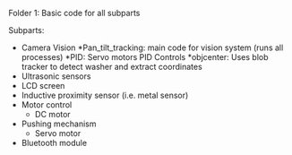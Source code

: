 Folder 1: Basic code for all subparts


Subparts:
* Camera Vision
    *Pan_tilt_tracking: main code for vision system (runs all processes)
         *PID: Servo motors PID Controls
         *objcenter: Uses blob tracker to detect washer and extract coordinates
* Ultrasonic sensors
* LCD screen
* Inductive proximity sensor (i.e. metal sensor)
* Motor control
    * DC motor
* Pushing mechanism
    * Servo motor
* Bluetooth module
